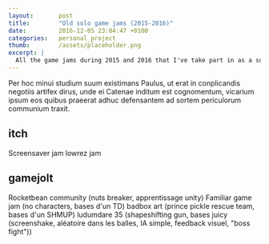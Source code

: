 ```yaml
---
layout: 	  post
title:  	  "Old solo game jams (2015-2016)"
date:   	  2016-12-05 23:04:47 +0100
categories:   personal_project
thumb: 		  /assets/placeholder.png
excerpt: |
  All the game jams during 2015 and 2016 that I've take part in as a solo developer.
---
```

Per hoc minui studium suum existimans Paulus, ut erat in conplicandis negotiis artifex dirus, unde ei Catenae inditum est cognomentum, vicarium ipsum eos quibus praeerat adhuc defensantem ad sortem periculorum communium traxit.

itch
----
Screensaver jam
lowrez jam

gamejolt
--------
Rocketbean community (nuts breaker, apprentissage unity)
Familiar game jam (no characters, bases d'un TD)
badbox art (prince pickle rescue team, bases d'un SHMUP)
ludumdare 35 (shapeshifting gun, bases juicy (screenshake, aléatoire dans les balles, IA simple, feedback visuel, "boss fight"))
